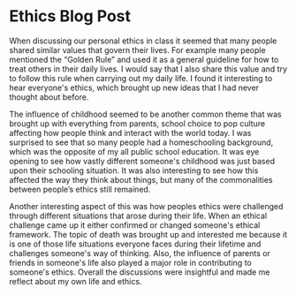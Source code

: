 # Ethics Blog Post

When discussing our personal ethics in class it seemed that many people shared similar values that govern their lives. For example many people mentioned the “Golden Rule” and used it as a general guideline for how to treat others in their daily lives. I would say that I also share this value and try to follow this rule when carrying out my daily life. I found it interesting to hear everyone's ethics, which brought up new ideas that I had never thought about before. 

The influence of childhood seemed to be another common theme that was brought up with everything from parents, school choice to pop culture affecting how people think and interact with the world today. I was surprised to see that so many people had a homeschooling background, which was the opposite of my all public school education. It was eye opening to see how vastly different someone's childhood was just based upon their schooling situation. It was also interesting to see how this affected the way they think about things, but many of the commonalities between people’s ethics still remained. 

Another interesting aspect of this was how peoples ethics were challenged through different situations that arose during their life. When an ethical challenge came up it either confirmed or changed someone's ethical framework. The topic of death was brought up and interested me  because it is one of those life situations everyone faces during their lifetime and challenges someone's way of thinking. Also, the influence of parents or friends in someone's life also played a major role in contributing to someone's ethics. Overall the discussions were insightful and made me reflect about my own life and ethics.

